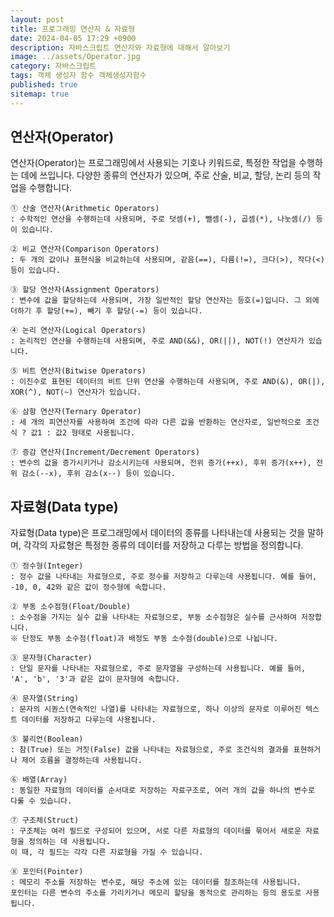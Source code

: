 ```yaml
---
layout: post
title: 프로그래밍 연산자 & 자료형
date: 2024-04-05 17:29 +0900
description: 자바스크립트 연산자와 자료형에 대해서 알아보기
image: ../assets/Operator.jpg
category: 자바스크립트
tags: 객체 생성자 함수 객체생성자함수
published: true
sitemap: true
---
```


## 연산자(Operator)

연산자(Operator)는 프로그래밍에서 사용되는 기호나 키워드로, 특정한 작업을 수행하는 데에 쓰입니다.
다양한 종류의 연산자가 있으며, 주로 산술, 비교, 할당, 논리 등의 작업을 수행합니다.

````연산자(Operator) 종류
① 산술 연산자(Arithmetic Operators)
: 수학적인 연산을 수행하는데 사용되며, 주로 덧셈(+), 뺄셈(-), 곱셈(*), 나눗셈(/) 등이 있습니다.

② 비교 연산자(Comparison Operators)
: 두 개의 값이나 표현식을 비교하는데 사용되며, 같음(==), 다름(!=), 크다(>), 작다(<) 등이 있습니다.

③ 할당 연산자(Assignment Operators)
: 변수에 값을 할당하는데 사용되며, 가장 일반적인 할당 연산자는 등호(=)입니다. 그 외에 더하기 후 할당(+=), 빼기 후 할당(-=) 등이 있습니다.

④ 논리 연산자(Logical Operators)
: 논리적인 연산을 수행하는데 사용되며, 주로 AND(&&), OR(||), NOT(!) 연산자가 있습니다.

⑤ 비트 연산자(Bitwise Operators)
: 이진수로 표현된 데이터의 비트 단위 연산을 수행하는데 사용되며, 주로 AND(&), OR(|), XOR(^), NOT(~) 연산자가 있습니다.

⑥ 삼항 연산자(Ternary Operator)
: 세 개의 피연산자를 사용하여 조건에 따라 다른 값을 반환하는 연산자로, 일반적으로 조건식 ? 값1 : 값2 형태로 사용됩니다.

⑦ 증감 연산자(Increment/Decrement Operators)
: 변수의 값을 증가시키거나 감소시키는데 사용되며, 전위 증가(++x), 후위 증가(x++), 전위 감소(--x), 후위 감소(x--) 등이 있습니다.
````


## 자료형(Data type)

자료형(Data type)은 프로그래밍에서 데이터의 종류를 나타내는데 사용되는 것을 말하며,
각각의 자료형은 특정한 종류의 데이터를 저장하고 다루는 방법을 정의합니다.

````자료형(Data type) 종류
① 정수형(Integer)
: 정수 값을 나타내는 자료형으로, 주로 정수를 저장하고 다루는데 사용됩니다. 예를 들어, -10, 0, 42와 같은 값이 정수형에 속합니다.

② 부동 소수점형(Float/Double)
: 소수점을 가지는 실수 값을 나타내는 자료형으로, 부동 소수점형은 실수를 근사하여 저장합니다.
※ 단정도 부동 소수점(float)과 배정도 부동 소수점(double)으로 나뉩니다.

③ 문자형(Character)
: 단일 문자를 나타내는 자료형으로, 주로 문자열을 구성하는데 사용됩니다. 예를 들어, 'A', 'b', '3'과 같은 값이 문자형에 속합니다.

④ 문자열(String)
: 문자의 시퀀스(연속적인 나열)를 나타내는 자료형으로, 하나 이상의 문자로 이루어진 텍스트 데이터를 저장하고 다루는데 사용됩니다.

⑤ 불리언(Boolean)
: 참(True) 또는 거짓(False) 값을 나타내는 자료형으로, 주로 조건식의 결과를 표현하거나 제어 흐름을 결정하는데 사용됩니다.

⑥ 배열(Array)
: 동일한 자료형의 데이터를 순서대로 저장하는 자료구조로, 여러 개의 값을 하나의 변수로 다룰 수 있습니다.

⑦ 구조체(Struct)
: 구조체는 여러 필드로 구성되어 있으며, 서로 다른 자료형의 데이터를 묶어서 새로운 자료형을 정의하는 데 사용됩니다.
이 때, 각 필드는 각각 다른 자료형을 가질 수 있습니다.

⑧ 포인터(Pointer)
: 메모리 주소를 저장하는 변수로, 해당 주소에 있는 데이터를 참조하는데 사용됩니다.
포인터는 다른 변수의 주소를 가리키거나 메모리 할당을 동적으로 관리하는 등의 용도로 사용됩니다.
````